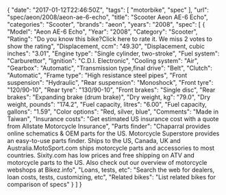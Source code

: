 {
    "date": "2017-01-12T22:46:50Z",
    "tags": [
        "motorbike",
        "spec"
    ],
    "url": "spec\/aeon\/2008\/aeon-ae-6-echo",
    "title": "Scooter Aeon AE-6 Echo",
    "categories": "Scooter",
    "brands": "aeon",
    "years": "2008",
    "spec": [
        {
            "Model": "Aeon AE-6 Echo",
            "Year": "2008",
            "Category": "Scooter",
            "Rating": "Do you know this bike?Click here to rate it. We miss 2 votes to show the rating",
            "Displacement, ccm": "49.30",
            "Displacement, cubic inches": "3.01",
            "Engine type": "Single cylinder, two-stroke",
            "Fuel system": "Carburettor",
            "Ignition": "C.D.I. Electronic",
            "Cooling system": "Air",
            "Gearbox": "Automatic",
            "Transmission type,final drive": "Belt",
            "Clutch": "Automatic",
            "Frame type": "High resistance steel pipes",
            "Front suspension": "Hydraulic",
            "Rear suspension": "Monoshock",
            "Front tyre": "120\/90-10",
            "Rear tyre": "130\/90-10",
            "Front brakes": "Single disc",
            "Rear brakes": "Expanding brake (drum brake)",
            "Dry weight, kg": "79.0",
            "Dry weight, pounds": "174.2",
            "Fuel capacity, litres": "6.00",
            "Fuel capacity, gallons": "1.59",
            "Color options": "Red, silver, blue",
            "Comments": "Made in Taiwan",
            "Insurance costs": "Get estimated US insurance cost with a quote from Allstate Motorcycle Insurance",
            "Parts finder": "Chaparral provides online schematics & OEM parts for the US.   Motorcycle Superstore provides an easy-to-use parts finder. Ships to the US, Canada, UK and Australia.MotoSport.com ships motorcycle parts and accessories to most countries.    Sixity.com has low prices and free shipping on ATV and motorcycle parts to the US. Also check out our overview of motorcycle webshops at Bikez.info",
            "Loans, tests, etc": "Search the web for dealers, loan costs, tests, customizing, etc",
            "Related bikes": "List related bikes for comparison of specs"
        }
    ]
}